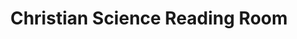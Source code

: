 ---
title: "Christian Science Reading Room"
url: /naperville/christian-science-reading-room/
shop: books
---